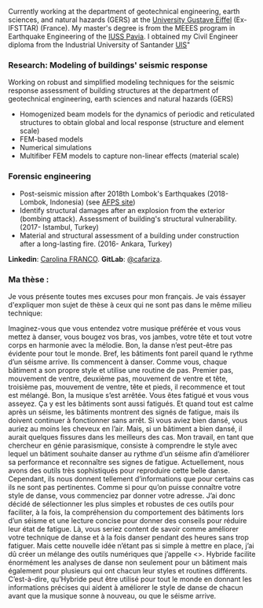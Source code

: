 Currently working at the department of geotechnical engineering, earth sciences, and natural hazards (GERS) at the [University Gustave Eiffel](https://www.univ-gustave-eiffel.fr/) (Ex-IFSTTAR) (France). My master's degree is from the MEEES program in Earthquake Engineering of the [IUSS Pavia](http://www.iusspavia.it/home). 
I obtained my Civil Engineer diploma from the Industrial University of Santander [UIS](https://www.uis.edu.co/webUIS/es/index.jsp)"

### Research: Modeling of buildings' seismic response
Working on robust and simplified modeling techniques for the seismic response assessment of building structures at the department of geotechnical engineering, earth sciences and natural hazards (GERS)

- Homogenized beam models for the dynamics of periodic and reticulated structures to obtain global and local response (structure and element scale)
- FEM-based models
- Numerical simulations
- Multifiber FEM models to capture non-linear effects (material scale)

### Forensic engineering
- Post-seismic mission after 2018th Lombok's Earthquakes (2018-Lombok, Indonesia) (see [AFPS site](http://www.afps-seisme.org/ACTIVITES/Missions-post-sismiques/2018-Lombok))
- Identify structural damages after an explosion from the exterior (bombing attack). Assessment of building's structural vulnerability. (2017- Istambul, Turkey) 
- Material and structural assessment of a building under construction after a long-lasting fire. (2016- Ankara, Turkey)

**Linkedin**: [Carolina FRANCO](https://www.linkedin.com/in/cafariza/).
**GitLab**: [@cafariza](https://gitlab.com/cafariza).

### Ma thèse :

Je vous présente toutes mes excuses pour mon français. Je vais éssayer d'expliquer mon sujet de thèse à ceux qui ne sont pas dans le même milieu technique: 

Imaginez-vous que vous entendez votre musique préférée et vous vous mettez à danser, vous bougez vos bras, vos jambes, votre tête et tout votre corps en harmonie avec la mélodie. Bon, la danse n’est peut-être pas évidente pour tout le monde. Bref, les bâtiments font pareil quand le rythme d’un séisme arrive. Ils commencent à danser. Comme vous, chaque bâtiment a son propre style et utilise une routine de pas. Premier pas, mouvement de ventre, deuxième pas, mouvement de ventre et tête, troisième pas, mouvement de ventre, tête et pieds, il recommence et tout est mélangé. Bon, la musique s’est arrêtée. Vous êtes fatigué et vous vous asseyez. Ça  y est les bâtiments sont aussi fatigués. Et quand tout est calme après un séisme, les bâtiments montrent des signés de fatigue, mais ils doivent continuer à fonctionner sans arrêt. Si vous aviez bien dansé, vous auriez au moins les cheveux en l’air. Mais, si un bâtiment a bien dansé, il aurait quelques fissures dans les meilleurs des cas. Mon travail, en tant que chercheur en génie parasismique, consiste à comprendre le style avec lequel un bâtiment souhaite danser au rythme d’un séisme afin d’améliorer sa performance et reconnaître ses signes de fatigue. Actuellement, nous avons des outils très sophistiqués pour reproduire cette belle danse. Cependant, ils nous donnent tellement d’informations que pour certains cas ils ne sont pas pertinentes. Comme si pour qu’on puisse connaître votre style de danse, vous commenciez par donner votre adresse.  J’ai donc décidé de sélectionner les plus simples et robustes de ces outils pour faciliter, à la fois, la compréhension du comportement des bâtiments lors d’un séisme et  une lecture concise pour donner des conseils pour réduire leur état de fatigue. Là, vous seriez content de savoir comme améliorer votre technique de danse et à la fois danser pendant des heures sans trop fatiguer. Mais cette nouvelle idée n’étant pas si simple à mettre en place, j’ai dû créer un mélange des outils numériques que j’appelle  <<Hybride>>. Hybride facilite énormément les analyses de danse non seulement pour un bâtiment mais également pour plusieurs qui ont chacun leur styles et routines différents. C’est-à-dire, qu’Hybride peut être utilisé pour tout le monde en donnant les informations précises qui aident  à améliorer le style de danse de chacun avant que la musique sonne à nouveau, ou que le séisme arrive.
